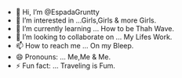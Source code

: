 - 👋 Hi, I’m @EspadaGruntty
- 👀 I’m interested in ...Girls,Girls & more Girls.
- 🌱 I’m currently learning ... How to be Thah Wave.
- 💞️ I’m looking to collaborate on ... My Lifes Work.
- 📫 How to reach me ... On my Bleep.
- 😄 Pronouns: ... Me,Me & Me.
- ⚡ Fun fact: ... Traveling is Fum.

<!---
EspadaGruntty/EspadaGruntty is a ✨ special ✨ repository because its `README.md` (this file) appears on your GitHub profile.
You can click the Preview link to take a look at your changes.
--->
